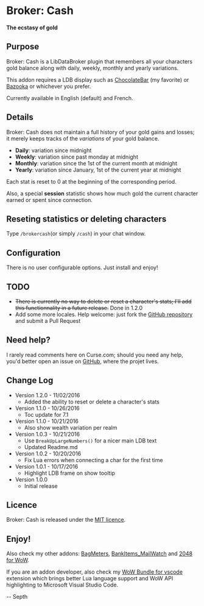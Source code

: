 # Broker: Cash
**The ecstasy of gold**

## Purpose

Broker: Cash is a LibDataBroker plugin that remembers all your characters gold balance along with daily, weekly, monthly and yearly variations.

This addon requires a LDB display such as [ChocolateBar](https://mods.curse.com/addons/wow/chocolatebar) (my favorite) or [Bazooka](https://mods.curse.com/addons/wow/bazooka) or whichever you prefer.

Currently available in English (default) and French.


## Details

Broker: Cash does not maintain a full history of your gold gains and losses; it merely keeps tracks of the *variations* of your gold balance.

* **Daily**: variation since midnight
* **Weekly**: variation since past monday at midnight
* **Monthly**: variation since the 1st of the current month at midnight
* **Yearly**: variation since January, 1st of the current year at midnight

Each stat is reset to 0 at the beginning of the corresponding period.

Also, a special **session** statistic shows how much gold the current character earned or spent since connection.


## Reseting statistics or deleting characters

Type `/brokercash`(or simply `/cash`) in your chat window.


## Configuration

There is no user configurable options. Just install and enjoy!


## TODO

* ~~There is currently no way to delete or reset a character's stats; I'll add this functionnality in a future release.~~ Done in 1.2.0
* Add some more locales. Help welcome: just fork the [GitHub repository](https://github.com/Septh/WoW-Broker_Cash) and submit a Pull Request


## Need help?

I rarely read comments here on Curse.com; should you need any help, you'd better open an issue on [GitHub](https://github.com/Septh/WoW-Broker_Cash), where the projet lives.


## Change Log

* Version 1.2.0 - 11/02/2016
	* Added the ability to reset or delete a character's stats
* Version 1.1.0 - 10/26/2016
	* Toc update for 7.1
* Version 1.1.0 - 10/21/2016
	* Also show wealth variation per realm
* Version 1.0.3 - 10/21/2016
	* Use `BreakUpLargeNumbers()` for a nicer main LDB text
	* Updated Readme.md
* Version 1.0.2 - 10/20/2016
	* Fix Lua errors when connecting a char for the first time
* Version 1.0.1 - 10/17/2016
	* Highlight LDB frame on show tooltip
* Version 1.0.0
	* Initial release


## Licence

Broker: Cash is released under the [MIT licence](https://opensource.org/licenses/MIT).


## Enjoy!

Also check my other addons: [BagMeters](https://www.curse.com/addons/wow/bagmeters), [BankItems_MailWatch](https://www.curse.com/addons/wow/bankitems_mailwatch) and [2048 for WoW](https://www.curse.com/addons/wow/wow2048).

If you are an addon developer, also check my [WoW Bundle for vscode](https://marketplace.visualstudio.com/items?itemName=Septh.wow-bundle) extension which brings better Lua language support and WoW API highlighting to Microsoft Visual Studio Code.

-- Septh
